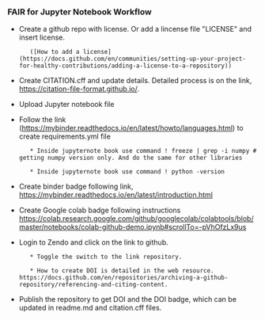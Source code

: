 ### FAIR for Jupyter Notebook Workflow 

* Create a github repo with license. Or add a lincense file "LICENSE" and insert license. 
         
         ([How to add a license](https://docs.github.com/en/communities/setting-up-your-project-for-healthy-contributions/adding-a-license-to-a-repository))

* Create CITATION.cff and update details. Detailed process is on the link, https://citation-file-format.github.io/. 

* Upload Jupyter notebook file

* Follow the link (https://mybinder.readthedocs.io/en/latest/howto/languages.html) to create requirements.yml file

         * Inside jupyternote book use command ! freeze | grep -i numpy # getting numpy version only. And do the same for other libraries
         
         * Inside jupyternote book use command ! python -version 

* Create binder badge following link, https://mybinder.readthedocs.io/en/latest/introduction.html

* Create Google colab badge following instructions https://colab.research.google.com/github/googlecolab/colabtools/blob/master/notebooks/colab-github-demo.ipynb#scrollTo=-pVhOfzLx9us

* Login to Zendo and click on the link to github. 

         * Toggle the switch to the link repository. 
         
         * How to create DOI is detailed in the web resource. https://docs.github.com/en/repositories/archiving-a-github-repository/referencing-and-citing-content.

* Publish the repository to get DOI and the DOI badge, which can be updated in readme.md and citation.cff files.
